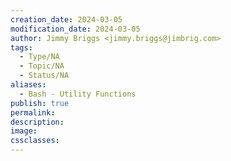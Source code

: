 ```yaml
---
creation_date: 2024-03-05
modification_date: 2024-03-05
author: Jimmy Briggs <jimmy.briggs@jimbrig.com>
tags:
  - Type/NA
  - Topic/NA
  - Status/NA
aliases:
  - Bash - Utility Functions
publish: true
permalink:
description:
image:
cssclasses:
---
```

